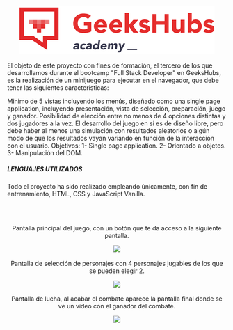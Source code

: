 <p align="center">
<img src="img/geeks.png"></p>

<p>El objeto de este proyecto con fines de formación, el tercero de los que desarrollamos durante el bootcamp "Full Stack Developer" en GeeksHubs, es la realización de un minijuego para ejecutar en el navegador, que debe tener las siguientes características:


Minimo de 5 vistas incluyendo los menús, diseñado como una single page application, incluyendo presentación, vista de selección, preparación, juego y ganador.
Posibilidad de elección entre no menos de 4 opciones distintas y dos jugadores a la vez.
El desarrollo del juego en sí es de diseño libre, pero debe haber al menos una simulación con resultados aleatorios o algún modo de que los resultados vayan variando en función de la interacción con el usuario.
Objetivos:
1- Single page application.
2- Orientado a objetos.
3- Manipulación del DOM.

<h5>LENGUAJES UTILIZADOS</h5>
<p>Todo el proyecto ha sido realizado empleando únicamente, con fin de entrenamiento, HTML, CSS y JavaScript Vanilla.</p>

<br>
<br>

<p align="center">Pantalla principal del juego, con un botón que te da acceso a la siguiente pantalla.</p>
<p align="center"><img src="img/Inicio.png"></p>

<p align="center">Pantalla de selección de personajes con 4 personajes jugables de los que se pueden elegir 2.</p>
<p align="center"><img src="img/Seleccion.png"></p>

<p align="center">Pantalla de lucha, al acabar el combate aparece la pantalla final donde se ve un vídeo con el ganador del combate.</p>
<p align="center"><img src="img/Lucha.png"></p>

